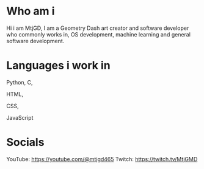 Who am i
======================
Hi i am MtjGD, I am a Geometry Dash art creator and software developer who commonly works in, OS development, machine learning and general software development.

Languages i work in
======================
Python,
C,

HTML,

CSS,

JavaScript

Socials
=====================
YouTube: https://youtube.com/@mtjgd465
Twitch: https://twitch.tv/MtjGMD
